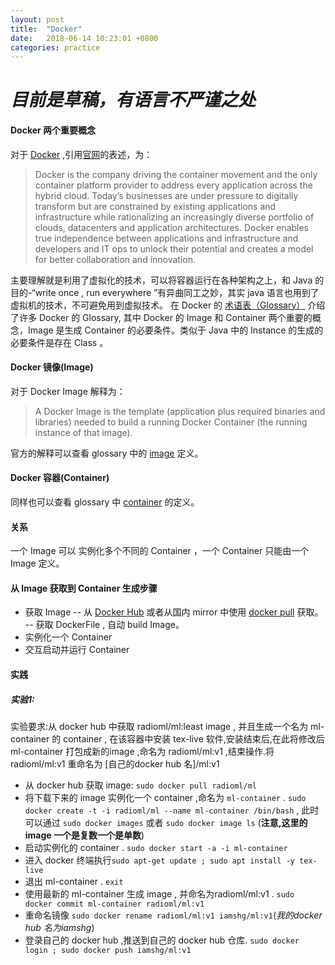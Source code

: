 ```yaml
---
layout: post
title:  "Docker"
date:   2018-06-14 10:23:01 +0800
categories: practice
---
```

# *目前是草稿，有语言不严谨之处*
#### Docker 两个重要概念
对于 [Docker](https://www.google.com) ,引用[官网][docker web]的表述，为：
> Docker is the company driving the container movement and the only container platform provider to address every application across the hybrid cloud. 
> Today’s businesses are under pressure to digitally transform but are constrained by existing applications and infrastructure while rationalizing an increasingly diverse portfolio of clouds, datacenters and application architectures.
> Docker enables true independence between applications and infrastructure and developers and IT ops to unlock their potential and creates a model for better collaboration and innovation.  

主要理解就是利用了虚拟化的技术，可以将容器运行在各种架构之上，和 Java 的目的-“write once , run everywhere ”有异曲同工之妙，其实 java 语言也用到了虚拟机的技术，不可避免用到虚拟技术。
在 Docker 的 [术语表（Glossary）][docker glossary] 介绍了许多 Docker 的 Glossary, 其中 Docker 的 Image 和 Container 两个重要的概念，Image 是生成 Container 的必要条件。类似于 Java 中的 Instance 的生成的必要条件是存在 Class 。
#### Docker 镜像(Image)
对于 Docker Image 解释为：
> A Docker Image is the template (application plus required binaries and libraries) needed to build a running Docker Container (the running instance of that image).

官方的解释可以查看 glossary 中的 [image][docker glossary] 定义。
#### Docker 容器(Container) 
同样也可以查看 glossary 中 [container][docker glossary] 的定义。
#### 关系
一个 Image 可以 实例化多个不同的 Container ，一个 Container 只能由一个 Image 定义。
#### 从 Image 获取到 Container 生成步骤
- 获取 Image 
	-- 从 [Docker Hub](https://hub.docker.com/) 或者从国内 mirror 中使用 [docker pull][image] 获取。
	-- 获取 DockerFile , 自动 build Image。
- 实例化一个 Container
- 交互启动并运行 Container

#### 实践
##### 实验1:
实验要求:从 docker hub 中获取 radioml/ml:least image , 并且生成一个名为 ml-container 的 container , 在该容器中安装 tex-live 软件,安装结束后,在此将修改后 ml-container 打包成新的image ,命名为 radioml/ml:v1 ,结束操作.将 radioml/ml:v1 重命名为 [自己的docker hub 名]/ml:v1
- 从 docker hub 获取 image:  `sudo docker pull radioml/ml`
- 将下载下来的 image 实例化一个 container ,命名为 `ml-container` . `sudo docker create -t -i radioml/ml --name ml-container /bin/bash` , 此时可以通过 `sudo docker images` 或者 `sudo docker image ls` (**注意,这里的 image 一个是复数一个是单数**)
- 启动实例化的 container . `sudo docker start -a -i ml-container`
- 进入 docker 终端执行`sudo apt-get update ; sudo apt install -y tex-live`
- 退出 ml-container . `exit` 
- 使用最新的 ml-container 生成 image , 并命名为radioml/ml:v1 . `sudo docker commit ml-container radioml/ml:v1`
- 重命名镜像 `sudo docker rename radioml/ml:v1 iamshg/ml:v1`(*我的docker hub 名为iamshg*)
- 登录自己的 docker hub ,推送到自己的 docker hub 仓库. `sudo docker login ; sudo docker push iamshg/ml:v1`  


<!--
[I'm an inline-style link](https://www.google.com)

[I'm an inline-style link with title](https://www.google.com "Google's Homepage")

[I'm a reference-style link][Arbitrary case-insensitive reference text]

[I'm a relative reference to a repository file](../blob/master/LICENSE)

[You can use numbers for reference-style link definitions][1]

Or leave it empty and use the [link text itself].

URLs and URLs in angle brackets will automatically get turned into links. 
http://www.example.com or <http://www.example.com> and sometimes 
example.com (but not on Github, for example).

Some text to show that the reference links can follow later.

[arbitrary case-insensitive reference text]: https://www.mozilla.org
[1]: http://slashdot.org
[link text itself]: http://www.reddit.com
-->

[docker web]: https://www.docker.com/what-docker
[docker glossary]: https://docs.docker.com/glossary/
[image]: https://docs.docker.com/glossary/
